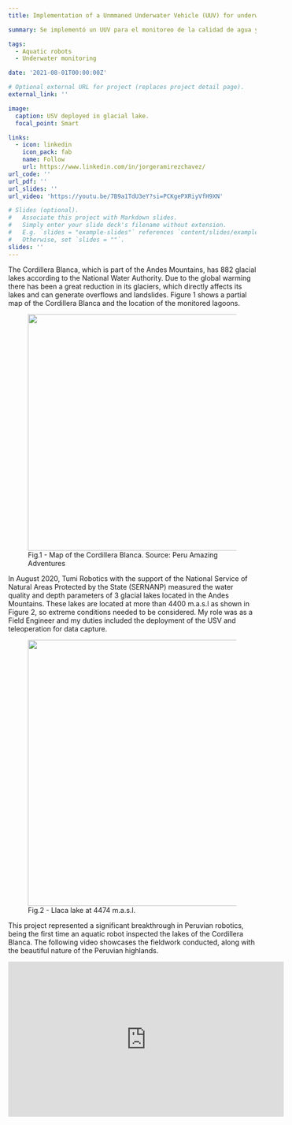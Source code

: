 ```yaml
---
title: Implementation of a Unmmaned Underwater Vehicle (UUV) for underwater inspection on the Peruvian coast.

summary: Se implementó un UUV para el monitoreo de la calidad de agua y biodiversidad marina en el fondo marino de la costa peruana. 

tags:
  - Aquatic robots
  - Underwater monitoring

date: '2021-08-01T00:00:00Z'

# Optional external URL for project (replaces project detail page).
external_link: ''

image:
  caption: USV deployed in glacial lake.
  focal_point: Smart

links:
  - icon: linkedin
    icon_pack: fab
    name: Follow
    url: https://www.linkedin.com/in/jorgeramirezchavez/
url_code: ''
url_pdf: ''
url_slides: ''
url_video: 'https://youtu.be/7B9a1TdU3eY?si=PCKgePXRiyVfH9XN'

# Slides (optional).
#   Associate this project with Markdown slides.
#   Simply enter your slide deck's filename without extension.
#   E.g. `slides = "example-slides"` references `content/slides/example-slides.md`.
#   Otherwise, set `slides = ""`.
slides: ''
---
```

The Cordillera Blanca, which is part of the Andes Mountains, has 882 glacial lakes according to the National Water Authority. Due to the global warming there has been a great reduction in its glaciers, which directly affects its lakes and can generate overflows and landslides. Figure 1 shows a partial map of the Cordillera Blanca and the location of the monitored lagoons.

<figure>
  <img src= mapa.jpg width= 480 height= 480 >
  <figcaption>Fig.1 - Map of the Cordillera Blanca. Source: Peru Amazing Adventures </figcaption>
</figure>

In August 2020, Tumi Robotics with the support of the National Service of Natural Areas Protected by the State (SERNANP) measured the water quality and depth parameters of 3 glacial lakes located in the Andes Mountains. These lakes are located at more than 4400 m.a.s.l as shown in Figure 2, so extreme conditions needed to be considered. My role was as a Field Engineer and my duties included the deployment of the USV and teleoperation for data capture.

<figure>
  <img src= llaca.png width= 540 height= 540 >
  <figcaption>Fig.2 - Llaca lake at 4474 m.a.s.l.</figcaption>
</figure>

This project represented a significant breakthrough in Peruvian robotics, being the first time an aquatic robot inspected the lakes of the Cordillera Blanca. The following video showcases the fieldwork conducted, along with the beautiful nature of the Peruvian highlands.

<div style="text-align:center;">
<iframe width="560" height="315" src="https://www.youtube.com/embed/7B9a1TdU3eY?si=PCKgePXRiyVfH9XN" title="YouTube video player" frameborder="0" allow="accelerometer; autoplay; clipboard-write; encrypted-media; gyroscope; picture-in-picture; web-share" allowfullscreen></iframe>
</div>